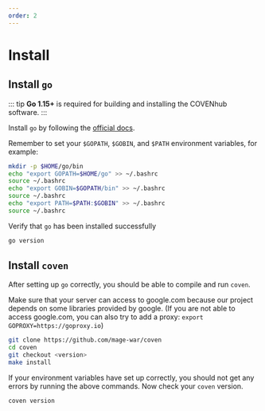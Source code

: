 ```yaml
---
order: 2
---
```


# Install
## Install `go`

::: tip
**Go 1.15+** is required for building and installing the COVENhub software.
:::

Install `go` by following the [official docs](https://golang.org/doc/install).

Remember to set your `$GOPATH`, `$GOBIN`, and `$PATH` environment variables, for example:

```bash
mkdir -p $HOME/go/bin
echo "export GOPATH=$HOME/go" >> ~/.bashrc
source ~/.bashrc
echo "export GOBIN=$GOPATH/bin" >> ~/.bashrc
source ~/.bashrc
echo "export PATH=$PATH:$GOBIN" >> ~/.bashrc
source ~/.bashrc
```

Verify that `go` has been installed successfully

```bash
go version
```

## Install `coven`

After setting up `go` correctly, you should be able to compile and run `coven`.

Make sure that your server can access to google.com because our project depends on some libraries provided by google. (If you are not able to access google.com, you can also try to add a proxy: `export GOPROXY=https://goproxy.io`)

```bash
git clone https://github.com/mage-war/coven
cd coven
git checkout <version>
make install
```

If your environment variables have set up correctly, you should not get any errors by running the above commands.
Now check your `coven` version.

```bash
coven version
```
